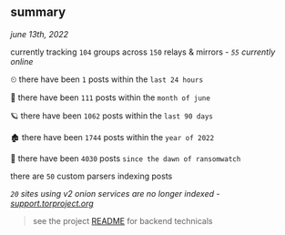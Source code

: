 
## summary
_june 13th, 2022_

currently tracking `104` groups across `150` relays & mirrors - _`55` currently online_

⏲ there have been `1` posts within the `last 24 hours`

🦈 there have been `111` posts within the `month of june`

🪐 there have been `1062` posts within the `last 90 days`

🏚 there have been `1744` posts within the `year of 2022`

🦕 there have been `4030` posts `since the dawn of ransomwatch`

there are `50` custom parsers indexing posts

_`20` sites using v2 onion services are no longer indexed - [support.torproject.org](https://support.torproject.org/onionservices/v2-deprecation/)_

> see the project [README](https://github.com/joshhighet/ransomwatch#ransomwatch--) for backend technicals

